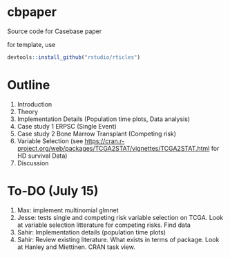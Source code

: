# cbpaper
Source code for Casebase paper

for template, use 

```R 
devtools::install_github("rstudio/rticles")
```

# Outline

1. Introduction
2. Theory
3. Implementation Details (Population time plots, Data analysis)
4. Case study 1 ERPSC (Single Event)
5. Case study 2 Bone Marrow Transplant (Competing risk)
6. Variable Selection (see https://cran.r-project.org/web/packages/TCGA2STAT/vignettes/TCGA2STAT.html for HD survival Data) 
7. Discussion


# To-DO (July 15)

1) Max: implement multinomial glmnet
2) Jesse: tests single and competing risk variable selection on TCGA. Look at variable selection litterature for competing risks. Find data
3) Sahir: Implementation details (population time plots)
4) Sahir: Review existing literature. What exists in terms of package. Look at Hanley and Miettinen. CRAN task view. 
